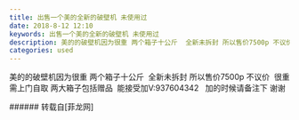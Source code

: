 ```yaml
---
title: 出售一个美的全新的破壁机 未使用过
date: 2018-8-12 12:10
keywords: 出售一个美的全新的破壁机 未使用过
description: 美的的破壁机因为很重 两个箱子十公斤  全新未拆封 所以售价7500p 不议价  很重 需上门自取 两大箱子包括赠品  能接受加V:937604342   加的时候请备注下 谢谢
categories: used
---
```

<td class="t_f" id="postmessage_1629799">

美的的破壁机因为很重 两个箱子十公斤  全新未拆封 所以售价7500p 不议价  很重 需上门自取 两大箱子包括赠品  能接受加V:937604342   加的时候请备注下 谢谢<br/>
</td>
###### 转载自[菲龙网]